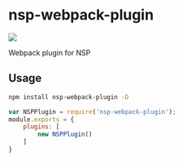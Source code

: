 # nsp-webpack-plugin
[![](https://img.shields.io/npm/v/nsp-webpack-plugin.svg)](https://www.npmjs.com/package/nsp-webpack-plugin)

Webpack plugin for NSP

## Usage

```sh
npm install nsp-webpack-plugin -D
```

```js
var NSPPlugin = require('nsp-webpack-plugin');
module.exports = {
	plugins: [
		new NSPPlugin()
	]
}
```